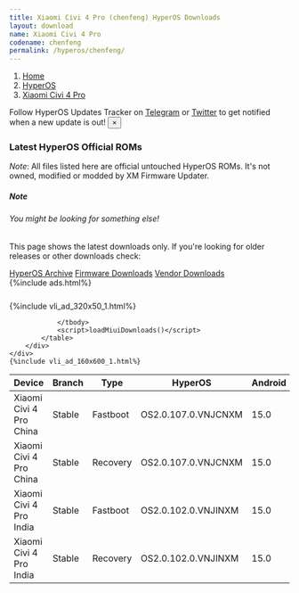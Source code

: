 ```yaml
---
title: Xiaomi Civi 4 Pro (chenfeng) HyperOS Downloads
layout: download
name: Xiaomi Civi 4 Pro
codename: chenfeng
permalink: /hyperos/chenfeng/
---
```

<nav aria-label="breadcrumb">
    <ol class="breadcrumb">
        <li class="breadcrumb-item"><a href="/">Home</a></li>
        <li class="breadcrumb-item"><a href="/hyperos/">HyperOS</a></li>
        <li class="breadcrumb-item active" aria-current="page"><a href="/hyperos/chenfeng/">Xiaomi Civi 4 Pro</a></li>
    </ol>
</nav>
<div class="alert alert-primary alert-dismissible fade show" role="alert">
    Follow HyperOS Updates Tracker on <a href="https://t.me/MIUIUpdatesTracker" class="alert-link">Telegram</a>
     or <a href="https://twitter.com/MiFwUpdater" class="alert-link">Twitter</a> to get notified when a new update is out!
    <button type="button" class="close" data-dismiss="alert" aria-label="Close">
        <span aria-hidden="true">&times;</span>
    </button>
</div>

### Latest HyperOS Official ROMs
*Note*: All files listed here are official untouched HyperOS ROMs. It's not owned, modified or modded by XM Firmware Updater.
<div class="card">
  <div class="card-body">
    <h5 class="card-title">Note</h5>
    <h6 class="card-subtitle mb-2 text-muted">You might be looking for something else!</h6>
    <p class="card-text">This page shows the latest downloads only.
     If you're looking for older releases or other downloads check:</p>
    <a href="/archive/hyperos/chenfeng/" class="card-link">HyperOS Archive</a>
    <a href="/firmware/chenfeng/" class="card-link">Firmware Downloads</a>
    <a href="/vendor/chenfeng/" class="card-link">Vendor Downloads</a>
  </div>
</div>
{%include ads.html%}
<div class="row justify-content-center">
    <div class="col-10">
        <div class="table-responsive-md" style="margin-top: 25px;">
            {%include vli_ad_320x50_1.html%}
            <table id="miui" class="display dt-responsive nowrap compact table table-striped table-hover table-sm">
                <thead class="thead-dark">
                    <tr>
                        <th data-ref="device">Device</th>
                        <th data-ref="branch">Branch</th>
                        <th data-ref="type">Type</th>
                        <th data-ref="miui">HyperOS</th>
                        <th data-ref="android">Android</th>
                        <th data-ref="size">Size</th>
                        <th data-ref="size">Date</th>
                        <th data-ref="link">Link</th>
                    </tr>
                </thead>
                <tbody>
                <tr><td>Xiaomi Civi 4 Pro China</td><td>Stable</td><td>Fastboot</td><td>OS2.0.107.0.VNJCNXM</td><td>15.0</td><td>9.0 GB</td><td>2025-05-09</td><td><a href="/hyperos/chenfeng/stable/OS2.0.107.0.VNJCNXM/">Download</a></td></tr>
<tr><td>Xiaomi Civi 4 Pro China</td><td>Stable</td><td>Recovery</td><td>OS2.0.107.0.VNJCNXM</td><td>15.0</td><td>7.1 GB</td><td>2025-05-19</td><td><a href="/hyperos/chenfeng/stable/OS2.0.107.0.VNJCNXM/">Download</a></td></tr>
<tr><td>Xiaomi Civi 4 Pro India</td><td>Stable</td><td>Fastboot</td><td>OS2.0.102.0.VNJINXM</td><td>15.0</td><td>7.1 GB</td><td>2025-04-21</td><td><a href="/hyperos/chenfeng/stable/OS2.0.102.0.VNJINXM/">Download</a></td></tr>
<tr><td>Xiaomi Civi 4 Pro India</td><td>Stable</td><td>Recovery</td><td>OS2.0.102.0.VNJINXM</td><td>15.0</td><td>6.1 GB</td><td>2025-04-11</td><td><a href="/hyperos/chenfeng/stable/OS2.0.102.0.VNJINXM/">Download</a></td></tr>

                </tbody>
                <script>loadMiuiDownloads()</script>
            </table>
        </div>
    </div>
    {%include vli_ad_160x600_1.html%}
</div>

